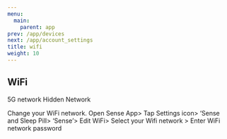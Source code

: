 ```yaml
---
menu:
  main:
    parent: app
prev: /app/devices
next: /app/account_settings
title: wifi
weight: 10
---
```


## WiFi


5G network
Hidden Network


Change your WiFi network.
Open Sense App> Tap Settings icon> ‘Sense and Sleep Pill> ‘Sense’> Edit WiFi> Select your Wifi network > Enter WiFi network password
